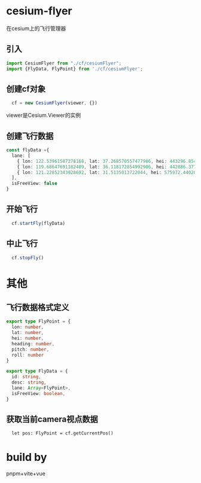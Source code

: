 # cesium-flyer 
 在cesium上的飞行管理器

## 引入
```typescript
import CesiumFlyer from "./cf/cesiumFlyer";
import {FlyData, FlyPoint} from './cf/cesiumFlyer';
```

## 创建cf对象
```typescript
  cf = new CesiumFlyer(viewer, {})
```
viewer是Cesium.Viewer的实例


## 创建飞行数据
```typescript
const flyData ={
  lane: [
    { lon: 122.53961587278168, lat: 37.268570557477986, hei: 443296.85404971987, heading: 6.28318530717958, pitch: - 1.569915613353213, roll: 0 },
    { lon: 119.68647691182409, lat: 36.118172854992906, hei: 442886.3777825233, heading: 6.28318530717958, pitch: -1.5699544982381348, roll: 0 },
    { lon: 121.22852343928692, lat: 31.5135013722044, hei: 575972.4402006189, heading: 6.283185307179574, pitch: -1.5701701825123062, roll: 0 },
  ],
  isFreeView: false
}
```

## 开始飞行
```typescript
  cf.startFly(flyData)
```

## 中止飞行
```typescript
  cf.stopFly()
```


# 其他
## 飞行数据格式定义
```typescript
export type FlyPoint = {
  lon: number,
  lat: number,
  hei: number,
  heading: number,
  pitch: number,
  roll: number
}

export type FlyData = {
  id: string,
  desc: string,
  lane: Array<FlyPoint>,
  isFreeView: boolean,
}
```


## 获取当前camera视点数据
```tyepscript
  let pos: FlyPoint = cf.getCurrentPos()
```


# build by


pnpm+vite+vue
